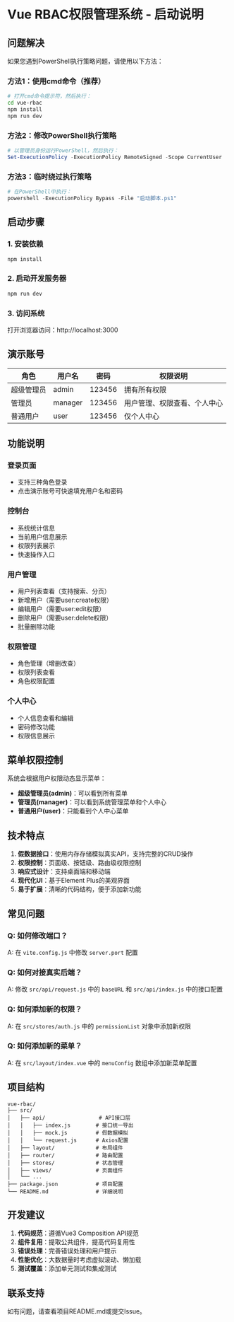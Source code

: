 # Vue RBAC权限管理系统 - 启动说明

## 问题解决

如果您遇到PowerShell执行策略问题，请使用以下方法：

### 方法1：使用cmd命令（推荐）
```bash
# 打开cmd命令提示符，然后执行：
cd vue-rbac
npm install
npm run dev
```

### 方法2：修改PowerShell执行策略
```powershell
# 以管理员身份运行PowerShell，然后执行：
Set-ExecutionPolicy -ExecutionPolicy RemoteSigned -Scope CurrentUser
```

### 方法3：临时绕过执行策略
```powershell
# 在PowerShell中执行：
powershell -ExecutionPolicy Bypass -File "启动脚本.ps1"
```

## 启动步骤

### 1. 安装依赖
```bash
npm install
```

### 2. 启动开发服务器
```bash
npm run dev
```

### 3. 访问系统
打开浏览器访问：http://localhost:3000

## 演示账号

| 角色 | 用户名 | 密码 | 权限说明 |
|------|--------|------|----------|
| 超级管理员 | admin | 123456 | 拥有所有权限 |
| 管理员 | manager | 123456 | 用户管理、权限查看、个人中心 |
| 普通用户 | user | 123456 | 仅个人中心 |

## 功能说明

### 登录页面
- 支持三种角色登录
- 点击演示账号可快速填充用户名和密码

### 控制台
- 系统统计信息
- 当前用户信息展示
- 权限列表展示
- 快速操作入口

### 用户管理
- 用户列表查看（支持搜索、分页）
- 新增用户（需要user:create权限）
- 编辑用户（需要user:edit权限）
- 删除用户（需要user:delete权限）
- 批量删除功能

### 权限管理
- 角色管理（增删改查）
- 权限列表查看
- 角色权限配置

### 个人中心
- 个人信息查看和编辑
- 密码修改功能
- 权限信息展示

## 菜单权限控制

系统会根据用户权限动态显示菜单：

- **超级管理员(admin)**：可以看到所有菜单
- **管理员(manager)**：可以看到系统管理菜单和个人中心
- **普通用户(user)**：只能看到个人中心菜单

## 技术特点

1. **假数据接口**：使用内存存储模拟真实API，支持完整的CRUD操作
2. **权限控制**：页面级、按钮级、路由级权限控制
3. **响应式设计**：支持桌面端和移动端
4. **现代化UI**：基于Element Plus的美观界面
5. **易于扩展**：清晰的代码结构，便于添加新功能

## 常见问题

### Q: 如何修改端口？
A: 在 `vite.config.js` 中修改 `server.port` 配置

### Q: 如何对接真实后端？
A: 修改 `src/api/request.js` 中的 `baseURL` 和 `src/api/index.js` 中的接口配置

### Q: 如何添加新的权限？
A: 在 `src/stores/auth.js` 中的 `permissionList` 对象中添加新权限

### Q: 如何添加新的菜单？
A: 在 `src/layout/index.vue` 中的 `menuConfig` 数组中添加新菜单配置

## 项目结构

```
vue-rbac/
├── src/
│   ├── api/                 # API接口层
│   │   ├── index.js        # 接口统一导出
│   │   ├── mock.js         # 假数据模拟
│   │   └── request.js      # Axios配置
│   ├── layout/             # 布局组件
│   ├── router/             # 路由配置
│   ├── stores/             # 状态管理
│   ├── views/              # 页面组件
│   └── ...
├── package.json            # 项目配置
└── README.md               # 详细说明
```

## 开发建议

1. **代码规范**：遵循Vue3 Composition API规范
2. **组件复用**：提取公共组件，提高代码复用性
3. **错误处理**：完善错误处理和用户提示
4. **性能优化**：大数据量时考虑虚拟滚动、懒加载
5. **测试覆盖**：添加单元测试和集成测试

## 联系支持

如有问题，请查看项目README.md或提交Issue。



